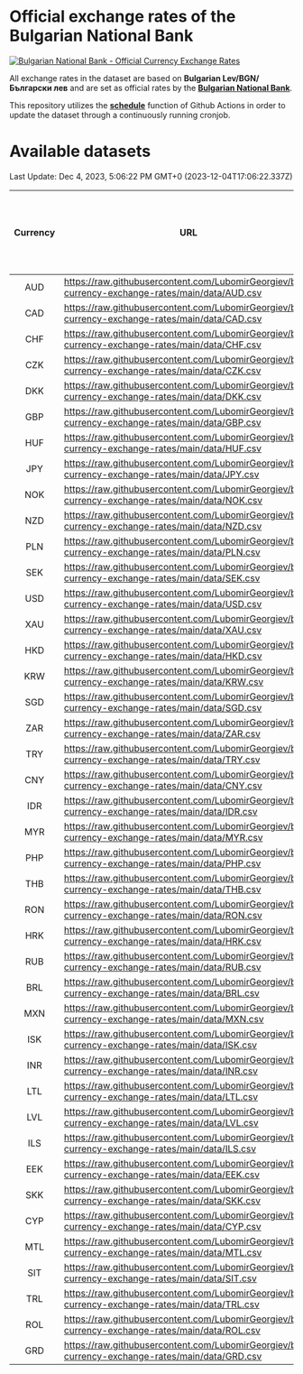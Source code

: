 # Official exchange rates of the Bulgarian National Bank

[![Bulgarian National Bank - Official Currency Exchange Rates](https://github.com/LubomirGeorgiev/bnb-currency-exchange-rates/actions/workflows/update-rates.yml/badge.svg?branch=main)](https://github.com/LubomirGeorgiev/bnb-currency-exchange-rates/actions/workflows/update-rates.yml)

All exchange rates in the dataset are based on **Bulgarian Lev/BGN/Български лев** and are set as official rates by the [**Bulgarian National Bank**](https://www.bnb.bg/Statistics/StExternalSector/StExchangeRates/StERForeignCurrencies/index.htm?toLang=_EN).

This repository utilizes the [**schedule**](https://docs.github.com/en/actions/reference/events-that-trigger-workflows) function of Github Actions in order to update the dataset through a continuously running cronjob.

# Available datasets

<!-- START LINKS (DO NOT EVER FU*ING DELETE THIS COMMENT FOR THE LOVE OF YOUR LIFE!!! IF YOU ARE CURIOS HOW IT WORKS, YOU CAN HAVE A LOOK AT ./src/updateReadme.ts) -->

Last Update: Dec 4, 2023, 5:06:22 PM GMT+0 (2023-12-04T17:06:22.337Z)

| Currency | URL                                                                                             | Number of records | Number of missing days that were filled in |
| :------: | ----------------------------------------------------------------------------------------------- | :---------------: | :----------------------------------------: |
|   AUD    | https://raw.githubusercontent.com/LubomirGeorgiev/bnb-currency-exchange-rates/main/data/AUD.csv |       8696        |                    2685                    |
|   CAD    | https://raw.githubusercontent.com/LubomirGeorgiev/bnb-currency-exchange-rates/main/data/CAD.csv |       8696        |                    2685                    |
|   CHF    | https://raw.githubusercontent.com/LubomirGeorgiev/bnb-currency-exchange-rates/main/data/CHF.csv |       8696        |                    2685                    |
|   CZK    | https://raw.githubusercontent.com/LubomirGeorgiev/bnb-currency-exchange-rates/main/data/CZK.csv |       8696        |                    2685                    |
|   DKK    | https://raw.githubusercontent.com/LubomirGeorgiev/bnb-currency-exchange-rates/main/data/DKK.csv |       8696        |                    2685                    |
|   GBP    | https://raw.githubusercontent.com/LubomirGeorgiev/bnb-currency-exchange-rates/main/data/GBP.csv |       8696        |                    2685                    |
|   HUF    | https://raw.githubusercontent.com/LubomirGeorgiev/bnb-currency-exchange-rates/main/data/HUF.csv |       8696        |                    2685                    |
|   JPY    | https://raw.githubusercontent.com/LubomirGeorgiev/bnb-currency-exchange-rates/main/data/JPY.csv |       8696        |                    2685                    |
|   NOK    | https://raw.githubusercontent.com/LubomirGeorgiev/bnb-currency-exchange-rates/main/data/NOK.csv |       8696        |                    2685                    |
|   NZD    | https://raw.githubusercontent.com/LubomirGeorgiev/bnb-currency-exchange-rates/main/data/NZD.csv |       8696        |                    2685                    |
|   PLN    | https://raw.githubusercontent.com/LubomirGeorgiev/bnb-currency-exchange-rates/main/data/PLN.csv |       8696        |                    2685                    |
|   SEK    | https://raw.githubusercontent.com/LubomirGeorgiev/bnb-currency-exchange-rates/main/data/SEK.csv |       8696        |                    2685                    |
|   USD    | https://raw.githubusercontent.com/LubomirGeorgiev/bnb-currency-exchange-rates/main/data/USD.csv |       8696        |                    2685                    |
|   XAU    | https://raw.githubusercontent.com/LubomirGeorgiev/bnb-currency-exchange-rates/main/data/XAU.csv |       8696        |                    2687                    |
|   HKD    | https://raw.githubusercontent.com/LubomirGeorgiev/bnb-currency-exchange-rates/main/data/HKD.csv |       8396        |                    2596                    |
|   KRW    | https://raw.githubusercontent.com/LubomirGeorgiev/bnb-currency-exchange-rates/main/data/KRW.csv |       8396        |                    2596                    |
|   SGD    | https://raw.githubusercontent.com/LubomirGeorgiev/bnb-currency-exchange-rates/main/data/SGD.csv |       8396        |                    2596                    |
|   ZAR    | https://raw.githubusercontent.com/LubomirGeorgiev/bnb-currency-exchange-rates/main/data/ZAR.csv |       8396        |                    2596                    |
|   TRY    | https://raw.githubusercontent.com/LubomirGeorgiev/bnb-currency-exchange-rates/main/data/TRY.csv |       6878        |                    2126                    |
|   CNY    | https://raw.githubusercontent.com/LubomirGeorgiev/bnb-currency-exchange-rates/main/data/CNY.csv |       6758        |                    2090                    |
|   IDR    | https://raw.githubusercontent.com/LubomirGeorgiev/bnb-currency-exchange-rates/main/data/IDR.csv |       6758        |                    2090                    |
|   MYR    | https://raw.githubusercontent.com/LubomirGeorgiev/bnb-currency-exchange-rates/main/data/MYR.csv |       6758        |                    2090                    |
|   PHP    | https://raw.githubusercontent.com/LubomirGeorgiev/bnb-currency-exchange-rates/main/data/PHP.csv |       6758        |                    2090                    |
|   THB    | https://raw.githubusercontent.com/LubomirGeorgiev/bnb-currency-exchange-rates/main/data/THB.csv |       6758        |                    2090                    |
|   RON    | https://raw.githubusercontent.com/LubomirGeorgiev/bnb-currency-exchange-rates/main/data/RON.csv |       6699        |                    2072                    |
|   HRK    | https://raw.githubusercontent.com/LubomirGeorgiev/bnb-currency-exchange-rates/main/data/HRK.csv |       6421        |                    1985                    |
|   RUB    | https://raw.githubusercontent.com/LubomirGeorgiev/bnb-currency-exchange-rates/main/data/RUB.csv |       6117        |                    1888                    |
|   BRL    | https://raw.githubusercontent.com/LubomirGeorgiev/bnb-currency-exchange-rates/main/data/BRL.csv |       5788        |                    1793                    |
|   MXN    | https://raw.githubusercontent.com/LubomirGeorgiev/bnb-currency-exchange-rates/main/data/MXN.csv |       5788        |                    1793                    |
|   ISK    | https://raw.githubusercontent.com/LubomirGeorgiev/bnb-currency-exchange-rates/main/data/ISK.csv |       5697        |                    1764                    |
|   INR    | https://raw.githubusercontent.com/LubomirGeorgiev/bnb-currency-exchange-rates/main/data/INR.csv |       5419        |                    1677                    |
|   LTL    | https://raw.githubusercontent.com/LubomirGeorgiev/bnb-currency-exchange-rates/main/data/LTL.csv |       5152        |                    1581                    |
|   LVL    | https://raw.githubusercontent.com/LubomirGeorgiev/bnb-currency-exchange-rates/main/data/LVL.csv |       4792        |                    1472                    |
|   ILS    | https://raw.githubusercontent.com/LubomirGeorgiev/bnb-currency-exchange-rates/main/data/ILS.csv |       4695        |                    1458                    |
|   EEK    | https://raw.githubusercontent.com/LubomirGeorgiev/bnb-currency-exchange-rates/main/data/EEK.csv |       3998        |                    1224                    |
|   SKK    | https://raw.githubusercontent.com/LubomirGeorgiev/bnb-currency-exchange-rates/main/data/SKK.csv |       2972        |                    914                     |
|   CYP    | https://raw.githubusercontent.com/LubomirGeorgiev/bnb-currency-exchange-rates/main/data/CYP.csv |       2904        |                    888                     |
|   MTL    | https://raw.githubusercontent.com/LubomirGeorgiev/bnb-currency-exchange-rates/main/data/MTL.csv |       2604        |                    799                     |
|   SIT    | https://raw.githubusercontent.com/LubomirGeorgiev/bnb-currency-exchange-rates/main/data/SIT.csv |       2542        |                    778                     |
|   TRL    | https://raw.githubusercontent.com/LubomirGeorgiev/bnb-currency-exchange-rates/main/data/TRL.csv |       1816        |                    557                     |
|   ROL    | https://raw.githubusercontent.com/LubomirGeorgiev/bnb-currency-exchange-rates/main/data/ROL.csv |       1697        |                    524                     |
|   GRD    | https://raw.githubusercontent.com/LubomirGeorgiev/bnb-currency-exchange-rates/main/data/GRD.csv |        357        |                    105                     |

<!-- END LINKS (DO NOT EVER FU*ING DELETE THIS COMMENT FOR THE LOVE OF YOUR LIFE!!! IF YOU ARE CURIOS HOW IT WORKS, YOU CAN HAVE A LOOK AT ./src/updateReadme.ts) -->
